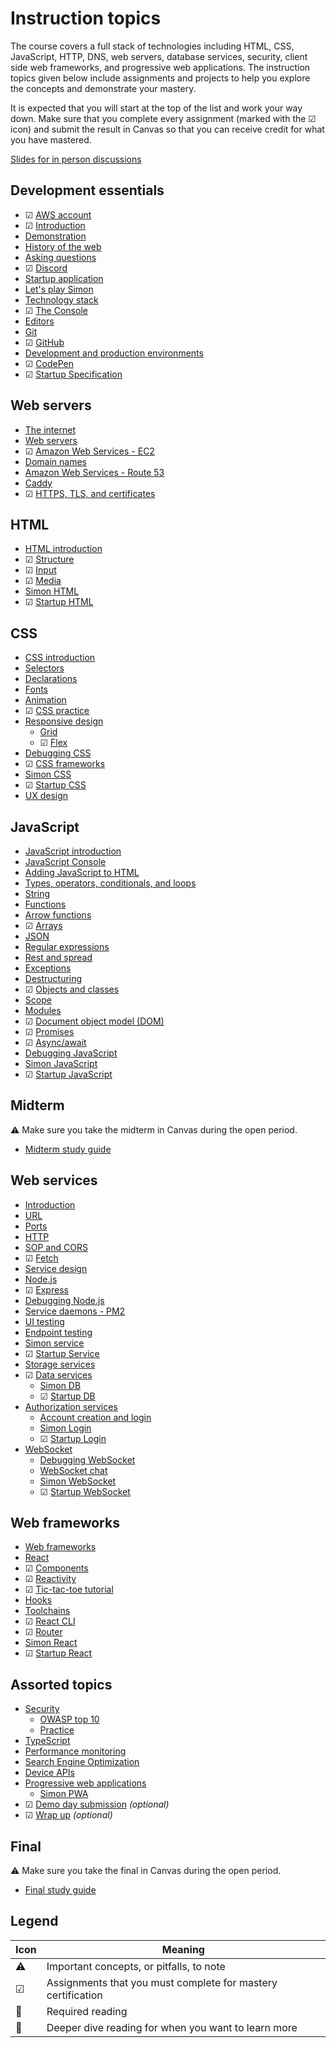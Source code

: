# Instruction topics

The course covers a full stack of technologies including HTML, CSS, JavaScript, HTTP, DNS, web servers, database services, security, client side web frameworks, and progressive web applications. The instruction topics given below include assignments and projects to help you explore the concepts and demonstrate your mastery.

It is expected that you will start at the top of the list and work your way down. Make sure that you complete every assignment (marked with the ☑ icon) and submit the result in Canvas so that you can receive credit for what you have mastered.

[Slides for in person discussions](slides/slides.md)

## Development essentials

- ☑ [AWS account](essentials/awsAccount/awsAccount.md)
- ☑ [Introduction](essentials/introduction/introduction.md)
- [Demonstration](essentials/demo/demo.md)
- [History of the web](essentials/history/history.md)
- [Asking questions](essentials/askingQuestions/askingQuestions.md)
- ☑ [Discord](essentials/discord/discord.md)
- [Startup application](essentials/startup/startup.md)
- [Let's play Simon](essentials/simon/simon.md)
- [Technology stack](essentials/techStack/techStack.md)
- ☑ [The Console](essentials/console/console.md)
- [Editors](essentials/editors/editors.md)
- [Git](essentials/git/git.md)
- ☑ [GitHub](essentials/gitHub/gitHub.md)
- [Development and production environments](essentials/devAndProd/devAndProd.md)
- ☑ [CodePen](essentials/codePen/codepen.md)
- ☑ [Startup Specification](essentials/startupSpec/startupSpec.md)

## Web servers

- [The internet](webServers/internet/internet.md)
- [Web servers](webServers/webServers/webServers.md)
- ☑ [Amazon Web Services - EC2](webServers/amazonWebServicesEc2/amazonWebServicesEc2.md)
- [Domain names](webServers/domainNames/domainNames.md)
- [Amazon Web Services - Route 53](webServers/amazonWebServicesRoute53/amazonWebServicesRoute53.md)
- [Caddy](webServers/caddy/caddy.md)
- ☑ [HTTPS, TLS, and certificates](webServers/https/https.md)

## HTML

- [HTML introduction](html/introduction/introduction.md)
- ☑ [Structure](html/structure/structure.md)
- ☑ [Input](html/input/input.md)
- ☑ [Media](html/media/media.md)
- [Simon HTML](simon/simonHtml/simonHtml.md)
- ☑ [Startup HTML](html/startupHtml/startupHtml.md)

## CSS

- [CSS introduction](css/introduction/introduction.md)
- [Selectors](css/selectors/selectors.md)
- [Declarations](css/declarations/declarations.md)
- [Fonts](css/fonts/fonts.md)
- [Animation](css/animation/animation.md)
- ☑ [CSS practice](css/practice/practice.md)
- [Responsive design](css/responsive/responsive.md)
  - [Grid](css/grid/grid.md)
  - ☑ [Flex](css/flexbox/flexbox.md)
- [Debugging CSS](css/debuggingCss/debuggingCss.md)
- ☑ [CSS frameworks](css/frameworks/frameworks.md)
- [Simon CSS](simon/simonCss/simonCss.md)
- ☑ [Startup CSS](css/startupCss/startupCss.md)
- [UX design](uxdesign/uxdesign.md)

## JavaScript

- [JavaScript introduction](javascript/introduction/introduction.md)
- [JavaScript Console](javascript/console/console.md)
- [Adding JavaScript to HTML](javascript/addingToHtml/addingToHtml.md)
- [Types, operators, conditionals, and loops](javascript/typeConstruct/typeConstruct.md)
- [String](javascript/string/string.md)
- [Functions](javascript/functions/functions.md)
- [Arrow functions](javascript/arrow/arrow.md)
- ☑ [Arrays](javascript/array/array.md)
- [JSON](javascript/json/json.md)
- [Regular expressions](javascript/regularExpressions/regularExpressions.md)
- [Rest and spread](javascript/restSpread/restSpread.md)
- [Exceptions](javascript/exceptions/exceptions.md)
- [Destructuring](javascript/destructuring/destructuring.md)
- ☑ [Objects and classes](javascript/objectClasses/objectClasses.md)
- [Scope](javascript/scope/scope.md)
- [Modules](javascript/modules/modules.md)
- ☑ [Document object model (DOM)](javascript/dom/dom.md)
- ☑ [Promises](javascript/promises/promises.md)
- ☑ [Async/await](javascript/asyncAwait/asyncAwait.md)
- [Debugging JavaScript](javascript/debuggingJavascript/debuggingJavascript.md)
- [Simon JavaScript](simon/simonJavascript/simonJavascript.md)
- ☑ [Startup JavaScript](javascript/startupJavascript/startupJavascript.md)

## Midterm

⚠ Make sure you take the midterm in Canvas during the open period.

- [Midterm study guide](test/midterm.md)

## Web services

- [Introduction](webServices/introduction/introduction.md)
- [URL](webServices/url/url.md)
- [Ports](webServices/ports/ports.md)
- [HTTP](webServices/http/http.md)
- [SOP and CORS](webServices/cors/cors.md)
- ☑ [Fetch](webServices/fetch/fetch.md)
- [Service design](webServices/design/design.md)
- [Node.js](webServices/node/node.md)
- ☑ [Express](webServices/express/express.md)
- [Debugging Node.js](webServices/debuggingNode/debuggingNode.md)
- [Service daemons - PM2](webServices/pm2/pm2.md)
- [UI testing](webServices/uiTesting/uiTesting.md)
- [Endpoint testing](webServices/endpointTesting/endpointTesting.md)
- [Simon service](simon/simonService/simonService.md)
- ☑ [Startup Service](webServices/startupService/startupService.md)
- [Storage services](webServices/storageServices/storageServices.md)
- ☑ [Data services](webServices/dataServices/dataServices.md)
  - [Simon DB](simon/simonDb/simonDb.md)
  - ☑ [Startup DB](webServices/startupDb/startupDb.md)
- [Authorization services](webServices/authorizationServices/authorizationServices.md)
  - [Account creation and login](webServices/login/login.md)
  - [Simon Login](simon/simonLogin/simonLogin.md)
  - ☑ [Startup Login](webServices/startupLogin/startupLogin.md)
- [WebSocket](webServices/webSocket/webSocket.md)
  - [Debugging WebSocket](webServices/webSocket/debugging.md)
  - [WebSocket chat](webServices/webSocket/chat.md)
  - [Simon WebSocket](simon/simonWebSocket/simonWebSocket.md)
  - ☑ [Startup WebSocket](webServices/startupWebSocket/startupWebSocket.md)

## Web frameworks

- [Web frameworks](webFrameworks/introduction/introduction.md)
- [React](webFrameworks/react/introduction/introduction.md)
- ☑ [Components](webFrameworks/react/components/components.md)
- ☑ [Reactivity](webFrameworks/react/reactivity/reactivity.md)
- ☑ [Tic-tac-toe tutorial](webFrameworks/react/ticTacToe/ticTacToe.md)
- [Hooks](webFrameworks/react/hooks/hooks.md)
- [Toolchains](webFrameworks/react/toolChains/toolChains.md)
- ☑ [React CLI](webFrameworks/react/cli/cli.md)
- ☑ [Router](webFrameworks/react/router/router.md)
- [Simon React](simon/simonReact/simonReact.md)
- ☑ [Startup React](webFrameworks/startupReact/startUpReact.md)

## Assorted topics

- [Security](security/overview/overview.md)
  - [OWASP top 10](security/owasp/owasp.md)
  - [Practice](security/practice/practice.md)
- [TypeScript](webFrameworks/typeScript/typeScript.md)
- [Performance monitoring](webFrameworks/performanceMonitoring/performanceMonditoring.md)
- [Search Engine Optimization](webFrameworks/seo/seo.md)
- [Device APIs](webFrameworks/device/device.md)
- [Progressive web applications](webFrameworks/pwa/pwa.md)
  - [Simon PWA](simon/simonPwa/simonPwa.md)
- ☑ [Demo day submission](webFrameworks/demoDay/demoDay.md) _(optional)_
- ☑ [Wrap up](webFrameworks/wrapUp/wrapUp.md) _(optional)_

## Final

⚠ Make sure you take the final in Canvas during the open period.

- [Final study guide](test/final.md)

## Legend

| Icon | Meaning                                                      |
| ---- | ------------------------------------------------------------ |
| ⚠    | Important concepts, or pitfalls, to note                     |
| ☑    | Assignments that you must complete for mastery certification |
| 🔑   | Required reading                                             |
| 📖   | Deeper dive reading for when you want to learn more          |
